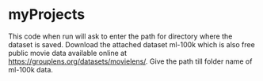 # myProjects
This code when run will ask to enter the path for directory where the dataset is saved. Download the attached dataset ml-100k which is also free public movie data available online at https://grouplens.org/datasets/movielens/. Give the path till folder name of ml-100k data.
